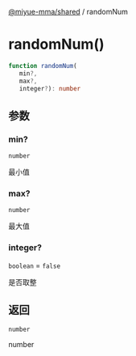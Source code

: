 [@miyue-mma/shared](../index.md) / randomNum

# randomNum()

```ts
function randomNum(
   min?, 
   max?, 
   integer?): number
```

## 参数

### min?

`number`

最小值

### max?

`number`

最大值

### integer?

`boolean` = `false`

是否取整

## 返回

`number`

number

